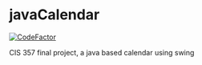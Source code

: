 # javaCalendar
[![CodeFactor](https://www.codefactor.io/repository/github/dandreas/javacalendar/badge)](https://www.codefactor.io/repository/github/dandreas/javacalendar)

CIS 357 final project, a java based calendar using swing
